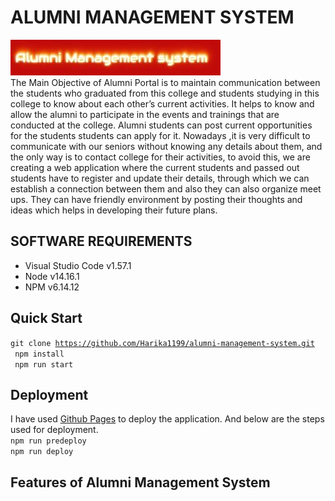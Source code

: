 # **ALUMNI MANAGEMENT SYSTEM**
![AMS LOGO](/src/images/logo.jpg)<br>
The Main Objective of Alumni Portal is to maintain communication between the students who graduated from this college and students studying in this college to know about each other’s current activities. It helps to know and allow the alumni to participate in the events and trainings that are conducted at the college. Alumni students can post current opportunities for the students  students can apply for it. Nowadays ,it is very difficult to communicate with our seniors without knowing any details about them, and the only way is to contact college  for their activities, to avoid this, we are creating a web application where the current students and passed out students have to register and update their details, through which we can establish a connection between them and also they can also organize meet ups. They can have friendly environment by posting their thoughts and ideas which helps in developing their future plans.   
## **SOFTWARE REQUIREMENTS**
- Visual Studio Code v1.57.1
- Node v14.16.1
- NPM v6.14.12

## **Quick Start**
<code>git clone https://github.com/Harika1199/alumni-management-system.git</code><br>
<code> npm install</code><br>
<code> npm run start</code>

## **Deployment**
I have used [Github Pages](https://pages.github.com/) to deploy the application.
And below are the steps used for deployment.
<br>
<code>npm run predeploy</code><br>
<code>npm run deploy</code>

## **Features of Alumni Management System**



